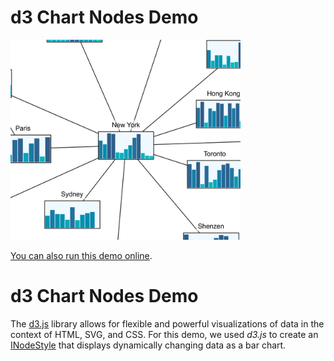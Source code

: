 # d3 Chart Nodes Demo

<img src="../../resources/image/d3chartnodes.png" alt="demo-thumbnail" height="320"/>

[You can also run this demo online](https://live.yworks.com/demos/style/d3chartnodes/index.html).

# d3 Chart Nodes Demo

The [d3.js](https://d3js.org/) library allows for flexible and powerful visualizations of data in the context of HTML, SVG, and CSS. For this demo, we used _d3.js_ to create an [INodeStyle](https://docs.yworks.com/yfileshtml/#/api/INodeStyle) that displays dynamically changing data as a bar chart.

